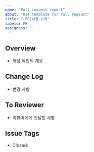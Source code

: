 ```yaml
---
name: "Pull request report"
about: "Use template for Pull reqeust"
title: "[PR]내용 요약"
labels: PR
assigness: ''
---
```


## Overview
- 해당 작업의 개요

## Change Log
- 변경 사항

## To Reviewer
- 리뷰어에게 전달할 사항

## Issue Tags
- Closed:
